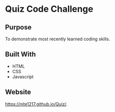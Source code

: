 # Quiz Code Challenge

## Purpose
To demonstrate most recently learned coding skills.

## Built With
* HTML
* CSS
* Javascript

## Website
https://nite1217.github.io/Quiz/.
